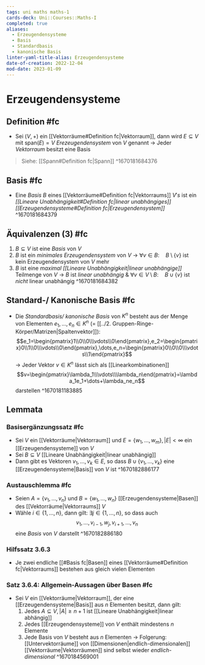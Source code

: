 ```yaml
---
tags: uni maths maths-1
cards-deck: Uni::Courses::Maths-I
completed: true
aliases:
  - Erzeugendensysteme
  - Basis
  - Standardbasis
  - kanonische Basis
linter-yaml-title-alias: Erzeugendensysteme
date-of-creation: 2022-12-04
mod-date: 2023-01-09
---
```


# Erzeugendensysteme

## Definition #fc
- Sei $(V,+)$ ein [[Vektorräume#Definition fc|Vektorraum]], dann wird $E\subseteq V$ mit $\text{span}(E)=V$ *Erezeugendensystem* von $V$ genannt
	→ Jeder *Vektorraum* besitzt eine Basis
> Siehe: [[Spann#Definition fc|Spann]]
^1670181684376

## Basis #fc
- Eine *Basis* $B$ eines [[Vektorräume#Definition fc|Vektorraums]] $V's$ ist ein *[[Lineare Unabhängigkeit#Definition fc|linear unabhängiges]] [[Erzeugendensysteme#Definition fc|Erzeugendensystem]]*
^1670181684379

## Äquivalenzen (3) #fc
1. $B\subseteq V$ ist eine *Basis* von $V$
2. $B$ ist ein *minimales Erzeugendensystem* von $V$
	→ $\forall v\in B:\quad B\setminus\{v\}$ ist kein Erzeugendensystem von $V$ mehr
3. $B$ ist eine *maximal [[Lineare Unabhängigkeit|linear unabhängige]]* Teilmenge von $V$
	→ $B$ ist *linear unabhängig* & $\forall v\in V\setminus B:\quad B\cup\{v\}$ ist *nicht* linear unabhängig
^1670181684382

## Standard-/ Kanonische Basis #fc
- Die *Standardbasis/ kanonische Basis* von $K^n$ besteht aus der Menge von Elementen $e_1,\dots,e_n\in K^n$ (= [[../2. Gruppen-Ringe-Körper/Matrizen|Spaltenvektor]]):$$e_1=\begin{pmatrix}1\\0\\0\\\vdots\\0\end{pmatrix},e_2=\begin{pmatrix}0\\1\\0\\\vdots\\0\end{pmatrix},\dots,e_n=\begin{pmatrix}0\\0\\0\\\vdots\\1\end{pmatrix}$$
	→ Jeder Vektor $v\in K^n$ lässt sich als [[Linearkombinationen]] $$v=\begin{pmatrix}\lambda_1\\\vdots\\\lambda_n\end{pmatrix}=\lambda_1e_1+\dots+\lambda_ne_n$$ darstellen
^1670181183885

## Lemmata

### Basisergänzungssatz #fc
- Sei $V$ ein [[Vektorräume|Vektorraum]] und $E=\{w_1,\dots,w_m\},|E|<\infty$ ein [[Erzeugendensysteme]] von $V$
- Sei $B\subseteq V$ [[Lineare Unabhängigkeit|linear unabhängig]]
- Dann gibt es Vektoren $v_1,\dots,v_k\in E,$ so dass $B\cup\{v_1,\dots,v_k\}$ eine [[Erzeugendensysteme|Basis]] von $V$ ist
^1670182886177

### Austauschlemma #fc
- Seien $A=\{v_1,\dots,v_n\}$ und $B=\{w_1,\dots,w_n\}$ [[Erzeugendensysteme|Basen]] des [[Vektorräume|Vektorraums]] $V$
- Wähle $i\in\{1,\dots,n\},$ dann gilt: $\exists j\in\{1,\dots,n\},$ so dass auch $${v_1,\dots,v_{i−1},w_j,v_{i+1},\dots,v_n}$$ eine *Basis* von $V$ darstellt
^1670182886180

### Hilfssatz 3.6.3
- Je zwei endliche [[#Basis fc|Basen]] eines [[Vektorräume#Definition fc|Vektorraums]] bestehen aus gleich vielen Elementen

### Satz 3.6.4: Allgemein-Aussagen über Basen #fc
- Sei $V$ ein [[Vektorräume|Vektorraum]], der eine [[Erzeugendensysteme|Basis]] aus $n$ Elementen besitzt, dann gilt:
	1. Jedes $A\subseteq V,|A|\geqslant n+1$ ist [[Lineare Unabhängigkeit|linear abhängig]]
	2. Jedes [[Erzeugendensysteme]] von $V$ enthält mindestens $n$ Elemente
	3. Jede Basis von $V$ besteht aus $n$ Elementen
→ Folgerung: [[Untervektorräume]] von [[Dimensionen|endlich-dimensionalen]] [[Vektorräume|Vektorräumen]] sind selbst wieder *endlich-dimensional*
^1670184569001
